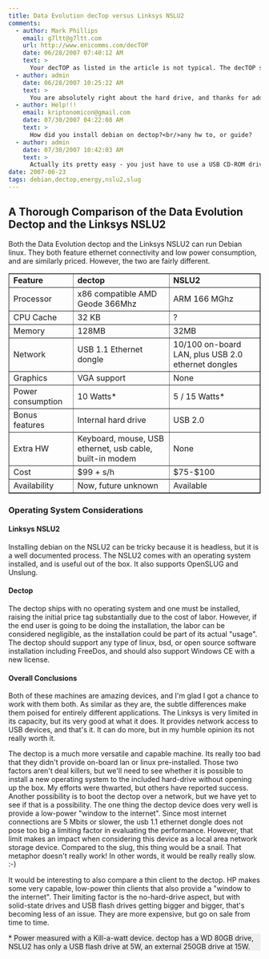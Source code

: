 ```yaml
---
title: Data Evolution decTop versus Linksys NSLU2
comments:
  - author: Mark Phillips
    email: g7ltt@g7ltt.com
    url: http://www.enicomms.com/decTOP
    date: 06/28/2007 07:40:12 AM
    text: >
      Your decTOP as listed in the article is not typical. The decTOP ships with a 10GB HDD and not the 80GB listed. Subsequently the power consumption is somewhat lower (around 8W).
  - author: admin
    date: 06/28/2007 10:25:22 AM
    text: >
      You are absolutely right about the hard drive, and thanks for adding the wattage rating you measured with the stock drive. I couldn't get the install to work correctly on the 10GB for some reason. It was nice to read on the astlinux list that the drive isn't locked. I wonder why mine wasn't working?<br/><br/>I'm planning to install AskoziaPBX on the next one using a disk-on-module for the hard drive, and use an  extra belkin usb ethernet adapter I have for the ethernet connection. It uses the pegasus driver and should fare better than the crappy one that shipped with the dectop (again thanks to the astlinux list for such extensive testing on that one!).
  - author: Help!!!
    email: kriptonomicon@gmail.com
    date: 07/30/2007 04:22:08 AM
    text: >
      How did you install debian on dectop?<br/>any hw to, or guide?
  - author: admin
    date: 07/30/2007 10:42:03 AM
    text: >
      Actually its pretty easy - you just have to use a USB CD-ROM drive:<br/><br/><a href="http://www.docunext.com/2007/04/build-your-own-external-cd-burner.html" rel="nofollow">Build Your Own USB CD-ROM Drive</a><br/><br/>And then follow the debian install as usual. I had problems with the HD that was inside the DecTOP, so I replaced it with a different one.<br/><br/>Can you describe where you are having trouble with the debian install?
date: 2007-06-23
tags: debian,dectop,energy,nslu2,slug
---
```

## <strong>A Thorough Comparison of the Data Evolution Dectop and the Linksys NSLU2</strong>
Both the Data Evolution dectop and the Linksys NSLU2 can run Debian linux. They
both feature ethernet connectivity and low power consumption, and are similarly
priced. However, the two are fairly different.

<table border="1" cellspacing="0" cellpadding="2"><tr><td><strong>Feature</strong></td><td><strong>dectop</strong></td><td><strong>NSLU2</strong></td></tr><tr><td>Processor</td><td>x86 compatible AMD Geode 366Mhz</td><td>ARM 166 MGhz</td></tr><tr><td>CPU Cache</td><td>32 KB</td><td>?</td></tr><tr><td>Memory</td><td>128MB</td><td>32MB</td></tr><tr><td>Network</td><td>USB 1.1 Ethernet dongle</td><td>10/100 on-board LAN, plus USB 2.0 ethernet dongles</td></tr><tr><td>Graphics</td><td>VGA support</td><td>None</td></tr><tr><td>Power consumption</td><td>10 Watts*</td><td>5 / 15 Watts*</td></tr><tr><td>Bonus features</td><td>Internal hard drive</td><td>USB 2.0</td></tr><tr><td>Extra HW</td><td>Keyboard, mouse, USB ethernet, usb cable, built-in modem</td><td>None</td></tr><tr><td>Cost</td><td>$99 + s/h</td><td>$75-$100</td></tr><tr><td>Availability</td><td>Now, future unknown</td><td>Available</td></tr></table>
<h3>Operating System Considerations</h3>

#### <strong>Linksys NSLU2</strong>

Installing debian on the NSLU2 can be tricky because it is headless, but it is
a well documented process. The NSLU2 comes with an operating system installed,
and is useful out of the box. It also supports OpenSLUG and Unslung.

#### <strong>Dectop</strong>

The dectop ships with no operating system and one must be installed, raising the
initial price tag substantially due to the cost of labor. However, if the end
user is going to be doing the installation, the labor can be considered
negligible, as the installation could be part of its actual "usage". The dectop
should support any type of linux, bsd, or open source software installation
including FreeDos, and should also support Windows CE with a new license.

#### <strong>Overall Conclusions</strong>

Both of these machines are amazing devices, and I'm glad I got a chance to work
with them both. As similar as they are, the subtle differences make them poised
for entirely different applications. The Linksys is very limited in its
  capacity, but its very good at what it does. It provides network access to USB
  devices, and that's it. It can do more, but in my humble opinion its not
  really worth it.

The dectop is a much more versatile and capable machine. Its really too bad that
they didn't provide on-board lan or linux pre-installed. Those two factors
aren't deal killers, but we'll need to see whether it is possible to install
a new operating system to the included hard-drive without opening up the box. My
efforts were thwarted, but others have reported success.  Another possibility is
to boot the dectop over a network, but we have yet to see if that is
a possibility. The one thing the dectop device does very well is provide
a low-power "window to the internet". Since most internet connections are
5 Mbits or slower, the usb 1.1 ethernet dongle does not pose too big a limiting
factor in evaluating the performance. However, that limit makes an impact when
considering this device as a local area network storage device. Compared to the
slug, this thing would be a snail. That metaphor doesn't really work! In other
words, it would be really really slow. :-)

It would be interesting to also compare a thin client to the dectop. HP makes
some very capable, low-power thin clients that also provide a "window to the
internet". Their limiting factor is the no-hard-drive aspect, but with
solid-state drives and USB flash drives getting bigger and bigger, that's
becoming less of an issue. They are more expensive, but go on sale from time to
time. <div style="background: #EEEEEE">* Power measured with a Kill-a-watt
device. dectop has a WD 80GB drive, NSLU2 has only a USB flash drive at 5W, an
external 250GB drive at 15W.</div>
